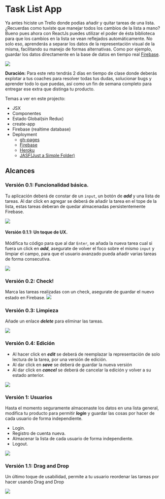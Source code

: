 # Task List App

Ya antes hiciste un Trello donde podías añadir y quitar tareas de una lista. ¿Recuerdas como tuviste que manejar todos los cambios de la lista a mano? Bueno pues ahora con ReactJs puedes utilizar el poder de ésta biblioteca para que los cambios en la lista se vean reflejados automáticamente. No solo eso, aprenderás a separar los datos de la representación visual de la misma, facilitando su manejo de formas alternativas. Como por ejemplo, guardar los datos directamente en la base de datos en tiempo real [Firebase](https://firebase.google.com/).

![](https://media.giphy.com/media/xTiTnuhyBF54B852nK/giphy.gif)

**Duración:** Para este reto tendrás 2 días en tiempo de clase donde deberás explotar a tus coaches para resolver todas tus dudas, solucionar bugs y aprender todo lo que puedas, así como un fin de semana completo para entregar ese extra que distinga tu producto.
 
Temas a ver en este projecto:

- JSX
- Componentes
- Estado Global(sin Redux)
- create-app
- Firebase (realtime database)
- Deployment
    - [gh-pages](https://www.youtube.com/watch?v=7yA7BGos2KQ)
    - [Firebase](https://firebase.google.com/docs/hosting/deploying)
    - [Heroku](https://devcenter.heroku.com/articles/getting-started-with-nodejs)
    - [JASF(Just a Simple Folder)](https://neocities.org/)

## Alcances

### Versión 0.1: Funcionalidad básica.
Tu aplicación deberá de constar de un `input`, un botón de **_add_** y una lista de tareas. Al dar click en agregar se deberá de añadir la tarea en el tope de la lista, estas tareas deberan de quedar almacenadas persistentemente Firebase.

![](mockups/task-list/v01.png)

#### Versión 0.1.1: Un toque de UX.
Módifica tu código para que al dar `Enter`, se añada la nueva tarea cual si fuera un click en **_add_**, asegurate de volver el foco sobre el mismo `input` y limpiar el campo, para que el usuario avanzado pueda añadir varias tareas de forma consecutiva.

![](mockups/task-list/v011.png)
### Versión 0.2: Check!
Marca las tareas realizadas con un check, asegurate de guardar el nuevo estado en Firebase.
![](mockups/task-list/v02.png)

### Versión 0.3: Limpieza
Añade un enlace **_delete_** para eliminar las tareas.

![](mockups/task-list/v03.png)

### Versión 0.4: Edición
- Al hacer click en **_edit_** se deberá de reemplazar la representación de solo lectura de la tarea, por una versión de edición.
- Al dar click en **_save_** se deberá de guardar la nueva versión
- Al dar click en **_cancel_** se deberá de cancelar la edición y volver a su estado anterior.

![](mockups/task-list/v04.png)

### Versión 1: Usuarios
Hasta el momento seguramente almacenaste los datos en una lista general, modifica tu producto para permitir **_login_** y guardar las cosas por hacer de cada usuario de forma independiente.

- Login.
- Registro de cuenta nueva.
- Almacenar la lista de cada usuario de forma independiente.
- Logout.

![](mockups/task-list/v1.png)

### Versión 1.1: Drag and Drop
Un último toque de usabilidad, permite a tu usuario reordenar las tareas por hacer usando Drag and Drop

![](mockups/task-list/v11.png)